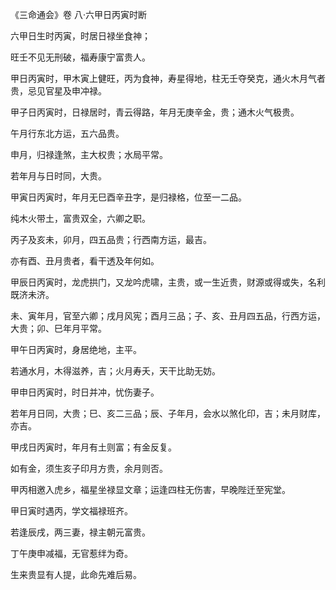 《三命通会》卷 八·六甲日丙寅时断

六甲日生时丙寅，时居日禄坐食神；

旺壬不见无刑破，福寿康宁富贵人。

甲日丙寅时，甲木寅上健旺，丙为食神，寿星得地，柱无壬夺癸克，通火木月气者贵，忌见官星及申冲禄。

甲子日丙寅时，日禄居时，青云得路，年月无庚辛金，贵；通木火气极贵。

午月行东北方运，五六品贵。

申月，归禄逢煞，主大权贵；水局平常。

若年月与日时同，大贵。

甲寅日丙寅时，年月无巳酉辛丑字，是归禄格，位至一二品。

纯木火带土，富贵双全，六卿之职。

丙子及亥未，卯月，四五品贵；行西南方运，最吉。

亦有酉、丑月贵者，看干透及年何如。

甲辰日丙寅时，龙虎拱门，又龙吟虎啸，主贵，或一生近贵，财源或得或失，名利既济未济。

未、寅年月，官至六卿；戌月风宪；酉月三品；子、亥、丑月四五品，行西方运，大贵；卯、巳年月平常。

甲午日丙寅时，身居绝地，主平。

若通水月，木得滋养，吉；火月寿夭，天干比助无妨。

甲申日丙寅时，时日并冲，忧伤妻子。

若年月日同，大贵；巳、亥二三品；辰、子年月，会水以煞化印，吉；未月财库，亦吉。

甲戌日丙寅时，年月有土则富；有金反复。

如有金，须生亥子印月方贵，余月则否。

甲丙相邀入虎乡，福星坐禄显文章；运逢四柱无伤害，早晚陛迁至宪堂。

甲日寅时遇丙，学文福禄班齐。

若逢辰戌，两三妻，禄主朝元富贵。

丁午庚申减福，无官惹绊为奇。

生来贵显有人提，此命先难后易。

